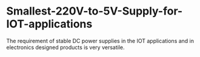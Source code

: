 # Smallest-220V-to-5V-Supply-for-IOT-applications
The requirement of stable DC power supplies in the IOT applications and in electronics designed products is very versatile.
